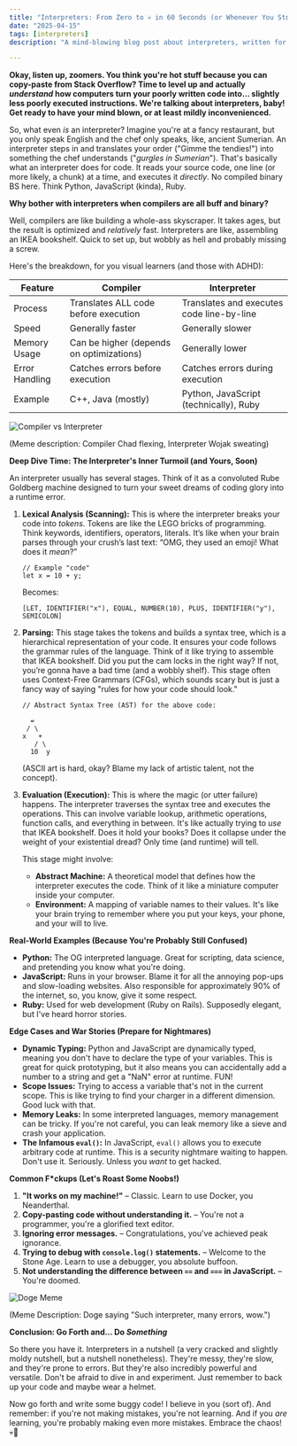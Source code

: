 ```yaml
---
title: "Interpreters: From Zero to 💀 in 60 Seconds (or Whenever You Stop Procrastinating)"
date: "2025-04-15"
tags: [interpreters]
description: "A mind-blowing blog post about interpreters, written for chaotic Gen Z engineers. Buckle up buttercup, this ain't your grandma's CS lecture."

---
```


**Okay, listen up, zoomers. You think you're hot stuff because you can copy-paste from Stack Overflow? Time to level up and actually *understand* how computers turn your poorly written code into… slightly less poorly executed instructions. We're talking about interpreters, baby! Get ready to have your mind blown, or at least mildly inconvenienced.**

So, what even *is* an interpreter? Imagine you're at a fancy restaurant, but you only speak English and the chef only speaks, like, ancient Sumerian. An interpreter steps in and translates your order ("Gimme the tendies!") into something the chef understands ("*gurgles in Sumerian*"). That's basically what an interpreter does for code. It reads your source code, one line (or more likely, a chunk) at a time, and executes it *directly*. No compiled binary BS here. Think Python, JavaScript (kinda), Ruby.

**Why bother with interpreters when compilers are all buff and binary?**

Well, compilers are like building a whole-ass skyscraper. It takes ages, but the result is optimized and *relatively* fast. Interpreters are like, assembling an IKEA bookshelf. Quick to set up, but wobbly as hell and probably missing a screw.

Here's the breakdown, for you visual learners (and those with ADHD):

| Feature       | Compiler                                      | Interpreter                                   |
|---------------|----------------------------------------------|----------------------------------------------|
| Process       | Translates ALL code before execution      | Translates and executes code line-by-line   |
| Speed         | Generally faster                            | Generally slower                             |
| Memory Usage  | Can be higher (depends on optimizations) | Generally lower                               |
| Error Handling| Catches errors before execution           | Catches errors during execution              |
| Example       | C++, Java (mostly)                        | Python, JavaScript (technically), Ruby        |

![Compiler vs Interpreter](https://i.imgflip.com/2t14z2.jpg)

(Meme description: Compiler Chad flexing, Interpreter Wojak sweating)

**Deep Dive Time: The Interpreter's Inner Turmoil (and Yours, Soon)**

An interpreter usually has several stages. Think of it as a convoluted Rube Goldberg machine designed to turn your sweet dreams of coding glory into a runtime error.

1.  **Lexical Analysis (Scanning):** This is where the interpreter breaks your code into *tokens*. Tokens are like the LEGO bricks of programming. Think keywords, identifiers, operators, literals. It’s like when your brain parses through your crush’s last text: “OMG, they used an emoji! What does it *mean*?”

    ```
    // Example "code"
    let x = 10 + y;
    ```

    Becomes:

    ```
    [LET, IDENTIFIER("x"), EQUAL, NUMBER(10), PLUS, IDENTIFIER("y"), SEMICOLON]
    ```

2.  **Parsing:** This stage takes the tokens and builds a syntax tree, which is a hierarchical representation of your code. It ensures your code follows the grammar rules of the language. Think of it like trying to assemble that IKEA bookshelf. Did you put the cam locks in the right way? If not, you’re gonna have a bad time (and a wobbly shelf). This stage often uses Context-Free Grammars (CFGs), which sounds scary but is just a fancy way of saying "rules for how your code should look."

    ```
    // Abstract Syntax Tree (AST) for the above code:

      =
     / \
    x   +
       / \
      10  y
    ```
    (ASCII art is hard, okay?  Blame my lack of artistic talent, not the concept).

3.  **Evaluation (Execution):** This is where the magic (or utter failure) happens. The interpreter traverses the syntax tree and executes the operations. This can involve variable lookup, arithmetic operations, function calls, and everything in between.  It's like actually trying to *use* that IKEA bookshelf. Does it hold your books? Does it collapse under the weight of your existential dread?  Only time (and runtime) will tell.

    This stage might involve:

    *   **Abstract Machine:** A theoretical model that defines how the interpreter executes the code. Think of it like a miniature computer inside your computer.
    *   **Environment:** A mapping of variable names to their values.  It's like your brain trying to remember where you put your keys, your phone, and your will to live.

**Real-World Examples (Because You're Probably Still Confused)**

*   **Python:** The OG interpreted language. Great for scripting, data science, and pretending you know what you're doing.
*   **JavaScript:** Runs in your browser. Blame it for all the annoying pop-ups and slow-loading websites. Also responsible for approximately 90% of the internet, so, you know, give it some respect.
*   **Ruby:** Used for web development (Ruby on Rails). Supposedly elegant, but I've heard horror stories.

**Edge Cases and War Stories (Prepare for Nightmares)**

*   **Dynamic Typing:** Python and JavaScript are dynamically typed, meaning you don't have to declare the type of your variables. This is great for quick prototyping, but it also means you can accidentally add a number to a string and get a "NaN" error at runtime. FUN!
*   **Scope Issues:** Trying to access a variable that's not in the current scope.  This is like trying to find your charger in a different dimension. Good luck with that.
*   **Memory Leaks:** In some interpreted languages, memory management can be tricky. If you're not careful, you can leak memory like a sieve and crash your application.
*   **The Infamous `eval()`:** In JavaScript, `eval()` allows you to execute arbitrary code at runtime. This is a security nightmare waiting to happen.  Don't use it. Seriously. Unless you *want* to get hacked.

**Common F\*ckups (Let's Roast Some Noobs!)**

1.  **"It works on my machine!"** – Classic. Learn to use Docker, you Neanderthal.
2.  **Copy-pasting code without understanding it.** – You're not a programmer, you're a glorified text editor.
3.  **Ignoring error messages.** – Congratulations, you've achieved peak ignorance.
4.  **Trying to debug with `console.log()` statements.** – Welcome to the Stone Age. Learn to use a debugger, you absolute buffoon.
5.  **Not understanding the difference between `==` and `===` in JavaScript.** – You're doomed.

![Doge Meme](https://i.kym-cdn.com/photos/images/newsfeed/000/540/364/c15.png)

(Meme Description: Doge saying "Such interpreter, many errors, wow.")

**Conclusion: Go Forth and… Do *Something***

So there you have it. Interpreters in a nutshell (a very cracked and slightly moldy nutshell, but a nutshell nonetheless). They're messy, they're slow, and they're prone to errors. But they're also incredibly powerful and versatile. Don't be afraid to dive in and experiment. Just remember to back up your code and maybe wear a helmet.

Now go forth and write some buggy code! I believe in you (sort of). And remember: if you're not making mistakes, you're not learning. And if you *are* learning, you're probably making even more mistakes. Embrace the chaos! 💀🙏
